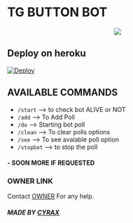 # TG BUTTON BOT

<p align="center">

  <img src="https://telegra.ph/file/7510eb512097fe722bd8b.jpg">

</p>

## Deploy on heroku

[![Deploy](https://www.herokucdn.com/deploy/button.svg)](https://heroku.com/deploy?template=https://heroku.com/deploy?template=https://github.com/cyraxop123/semxop)

## AVAILABLE COMMANDS
- `/start` --> to check bot ALIVE or NOT
- `/add` <YOUR TEXT> --> To Add Poll
- `/do` --> Starting bot poll
- `/clean` --> To clear polls options
- `/see` --> To see avalable poll option
- `/stopbot` --> to stop the poll
#### - SOON MORE IF REQUESTED





### OWNER LINK

   Contact [OWNER](https://t.me/cyrax_iz_papa) For any help.

##### MADE BY [CYRAX](https://t.me/cyrax_iz_papa)
